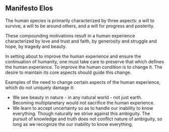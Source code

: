 Manifesto Elos
--------------

The human species is primarily characterized by three aspects: a will to survive, a will to be around others, and a will for progress and posterity.

These compounding motivations result in a human experience characterized by love and trust and faith, by generosity and struggle and hope, by tragedy and beauty.

In setting about to improve the human experience and ensure the continuation of humanity, one must take care to preserve that which defines the human experience.  To improve the human condition is to change it. The desire to maintain its core aspects should guide this change.

Examples of the need to change certain aspects of the human experience, which do not uniquely damage it:
 * We see beauty in nature - in any natural world - not just earth. Becoming multiplanetary would not sacrifice the human experience.
 * We learn to accept uncertainty so as to handle our inability to know everything. Though naturally we strive against this ambiguity. The pursuit of knowledge and truth does not conflict nature of ambiguity, so long as we recognize the our inability to know everything.
